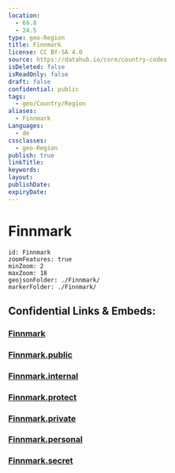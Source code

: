 ```yaml
---
location:
  - 69.8
  - 24.5
type: geo-Region
title: Finnmark
license: CC BY-SA 4.0
source: https://datahub.io/core/country-codes
isDeleted: false
isReadOnly: false
draft: false
confidential: public
tags:
  - geo/Country/Region
aliases:
  - Finnmark
Languages:
  - de
cssclasses:
  - geo-Region
publish: true
linkTitle:
keywords:
layout:
publishDate:
expiryDate:
---
```


# Finnmark

```leaflet
id: Finnmark
zoomFeatures: true 
minZoom: 2 
maxZoom: 18
geojsonFolder: ./Finnmark/
markerFolder: ./Finnmark/
```


## Confidential Links & Embeds: 

### [Finnmark](/_Standards/Earth/Continent/Europe/Europe~North/Norway/Counties~Norway/Finnmark.md) 

### [Finnmark.public](/_public/Earth/Continent/Europe/Europe~North/Norway/Counties~Norway/Finnmark.public.md) 

### [Finnmark.internal](/_internal/Earth/Continent/Europe/Europe~North/Norway/Counties~Norway/Finnmark.internal.md) 

### [Finnmark.protect](/_protect/Earth/Continent/Europe/Europe~North/Norway/Counties~Norway/Finnmark.protect.md) 

### [Finnmark.private](/_private/Earth/Continent/Europe/Europe~North/Norway/Counties~Norway/Finnmark.private.md) 

### [Finnmark.personal](/_personal/Earth/Continent/Europe/Europe~North/Norway/Counties~Norway/Finnmark.personal.md) 

### [Finnmark.secret](/_secret/Earth/Continent/Europe/Europe~North/Norway/Counties~Norway/Finnmark.secret.md)

